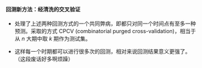#### 回测新方法：经清洗的交叉验证

- 处理了上述两种回测方式的一个共同弊病，即都只对同一个时间点有至多一种预测。采取的方式 CPCV (combinatorial purged cross-validation)，相当于从 $n$ 大期中取 $k$ 期作为测试集。

- 这样每一个时期都可以进行很多次的回测，相对来说回测结果意义更强了。（这段废话好多啊烦躁）